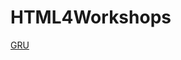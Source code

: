 # HTML4Workshops


[GRU]("https://github.com/rouseguy/HTML4Workshops/blob/master/1.%20GRU4REC.html")
